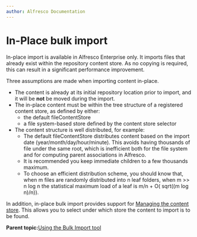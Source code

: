 ```yaml
---
author: Alfresco Documentation
---
```


# In-Place bulk import

In-place import is available in Alfresco Enterprise only. It imports files that already exist within the repository content store. As no copying is required, this can result in a significant performance improvement.

Three assumptions are made when importing content in-place.

-   The content is already at its initial repository location prior to import, and it will be **not** be moved during the import.
-   The in-place content must be within the tree structure of a registered content store, as defined by either:
    -   the default fileContentStore
    -   a file system-based store defined by the content store selector
-   The content structure is well distributed, for example:
    -   The default fileContentStore distributes content based on the import date \(year/month/day/hour/minute\). This avoids having thousands of file under the same root, which is inefficient both for the file system and for computing parent associations in Alfresco.
    -   It is recommended you keep immediate children to a few thousands maximum.
    -   To choose an efficient distribution scheme, you should know that, when m files are randomly distributed into n leaf folders, when m \>\> n log n the statistical maximum load of a leaf is m/n + O\( sqrt\(\(m log n\)/n\)\).

In addition, in-place bulk import provides support for [Managing the content store](store-manage-content.md#). This allows you to select under which store the content to import is to be found.

**Parent topic:**[Using the Bulk Import tool](../concepts/Bulk-Import-Tool.md)

